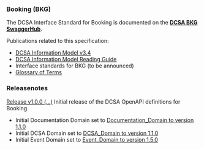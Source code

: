 ### Booking (BKG)

The DCSA Interface Standard for Booking is documented on the [**DCSA BKG SwaggerHub**](https://app.swaggerhub.com/apis/dcsaorg/DCSA_BKG).

Publications related to this specification:
- [DCSA Information Model v3.4](https://dcsa.org/wp-content/uploads/2020/12/20201208-DCSA-P1-DCSA-Information-Model-v3.4-FINAL.pdf)
-	[DCSA Information Model Reading Guide]( https://dcsa.org/wp-content/uploads/2020/07/DCSA-Information-Model-2.0-Reading-Guide-vF.pdf)
- Interface standards for BKG (to be announced)
-	[Glossary of Terms](https://knowledge.dcsa.org/s/glossary)

### Releasenotes

<a name="v100"></a>[Release v1.0.0 (...)](https://app.swaggerhub.com/apis-docs/dcsaorg/DCSA_BKG/1.0.0)
Initial release of the DCSA OpenAPI definitions for Booking

- Initial Documentation Domain set to [Documentation_Domain to version 1.1.0](https://github.com/dcsaorg/DCSA-OpenAPI/tree/master/domain/documentation#v110)
- Initial DCSA Domain set to [DCSA_Domain to version 1.1.0](https://github.com/dcsaorg/DCSA-OpenAPI/tree/master/domain/dcsa#v110)
- Initial Event Domain set to [Event_Domain to version 1.5.0](https://github.com/dcsaorg/DCSA-OpenAPI/tree/master/domain/event#v150)


